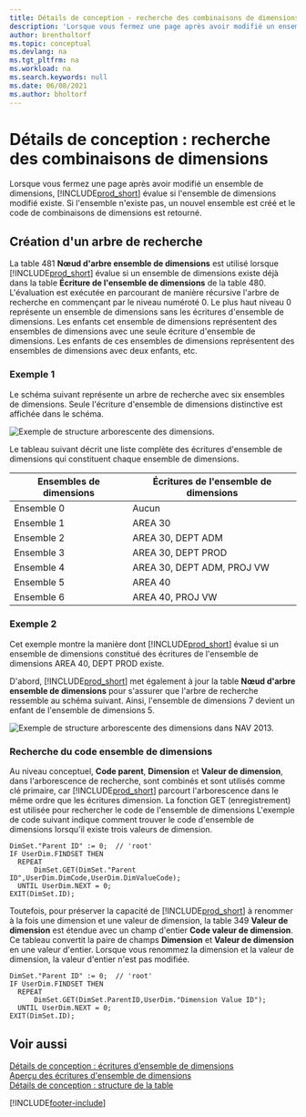 ```yaml
---
title: Détails de conception - recherche des combinaisons de dimensions | Microsoft Docs
description: 'Lorsque vous fermez une page après avoir modifié un ensemble de dimensions, Business Central évalue si l''ensemble de dimensions modifié existe. Si l''ensemble n''existe pas, un nouvel ensemble est créé et le code de combinaisons de dimensions est retourné.'
author: brentholtorf
ms.topic: conceptual
ms.devlang: na
ms.tgt_pltfrm: na
ms.workload: na
ms.search.keywords: null
ms.date: 06/08/2021
ms.author: bholtorf
---
```

# Détails de conception : recherche des combinaisons de dimensions
Lorsque vous fermez une page après avoir modifié un ensemble de dimensions, [!INCLUDE[prod_short](includes/prod_short.md)] évalue si l'ensemble de dimensions modifié existe. Si l'ensemble n'existe pas, un nouvel ensemble est créé et le code de combinaisons de dimensions est retourné.  

## Création d'un arbre de recherche  
 La table 481 **Nœud d'arbre ensemble de dimensions** est utilisé lorsque [!INCLUDE[prod_short](includes/prod_short.md)] évalue si un ensemble de dimensions existe déjà dans la table **Écriture de l'ensemble de dimensions** de la table 480. L'évaluation est exécutée en parcourant de manière récursive l'arbre de recherche en commençant par le niveau numéroté 0. Le plus haut niveau 0 représente un ensemble de dimensions sans les écritures d'ensemble de dimensions. Les enfants cet ensemble de dimensions représentent des ensembles de dimensions avec une seule écriture d'ensemble de dimensions. Les enfants de ces ensembles de dimensions représentent des ensembles de dimensions avec deux enfants, etc.  

### Exemple 1  
 Le schéma suivant représente un arbre de recherche avec six ensembles de dimensions. Seule l'écriture d'ensemble de dimensions distinctive est affichée dans le schéma.  

 ![Exemple de structure arborescente des dimensions.](media/nav2013_dimension_tree.png "Exemple de structure arborescente des dimensions")  

 Le tableau suivant décrit une liste complète des écritures d'ensemble de dimensions qui constituent chaque ensemble de dimensions.  

|Ensembles de dimensions|Écritures de l'ensemble de dimensions|  
|--------------------|---------------------------|  
|Ensemble 0|Aucun|  
|Ensemble 1|AREA 30|  
|Ensemble 2|AREA 30, DEPT ADM|  
|Ensemble 3|AREA 30, DEPT PROD|  
|Ensemble 4|AREA 30, DEPT ADM, PROJ VW|  
|Ensemble 5|AREA 40|  
|Ensemble 6|AREA 40, PROJ VW|  

### Exemple 2  
 Cet exemple montre la manière dont [!INCLUDE[prod_short](includes/prod_short.md)] évalue si un ensemble de dimensions constitué des écritures de l'ensemble de dimensions AREA 40, DEPT PROD existe.  

 D'abord, [!INCLUDE[prod_short](includes/prod_short.md)] met également à jour la table **Nœud d'arbre ensemble de dimensions** pour s'assurer que l'arbre de recherche ressemble au schéma suivant. Ainsi, l'ensemble de dimensions 7 devient un enfant de l'ensemble de dimensions 5.  

 ![Exemple de structure arborescente des dimensions dans NAV 2013.](media/nav2013_dimension_tree_example2.png "Exemple de structure arborescente des dimensions dans NAV 2013")  

### Recherche du code ensemble de dimensions  
 Au niveau conceptuel, **Code parent**, **Dimension** et **Valeur de dimension**, dans l'arborescence de recherche, sont combinés et sont utilisés comme clé primaire, car [!INCLUDE[prod_short](includes/prod_short.md)] parcourt l'arborescence dans le même ordre que les écritures dimension. La fonction GET (enregistrement) est utilisée pour rechercher le code de l'ensemble de dimensions L'exemple de code suivant indique comment trouver le code d'ensemble de dimensions lorsqu'il existe trois valeurs de dimension.  

```  
DimSet."Parent ID" := 0;  // 'root'  
IF UserDim.FINDSET THEN  
  REPEAT  
      DimSet.GET(DimSet."Parent ID",UserDim.DimCode,UserDim.DimValueCode);  
  UNTIL UserDim.NEXT = 0;  
EXIT(DimSet.ID);  

```  

Toutefois, pour préserver la capacité de [!INCLUDE[prod_short](includes/prod_short.md)] à renommer à la fois une dimension et une valeur de dimension, la table 349 **Valeur de dimension** est étendue avec un champ d'entier **Code valeur de dimension**. Ce tableau convertit la paire de champs **Dimension** et **Valeur de dimension** en une valeur d'entier. Lorsque vous renommez la dimension et la valeur de dimension, la valeur d'entier n'est pas modifiée.  

```  
DimSet."Parent ID" := 0;  // 'root'  
IF UserDim.FINDSET THEN  
  REPEAT  
      DimSet.GET(DimSet.ParentID,UserDim."Dimension Value ID");  
  UNTIL UserDim.NEXT = 0;  
EXIT(DimSet.ID);  

```  

## Voir aussi
    
 [Détails de conception : écritures d’ensemble de dimensions](/dynamics365/business-central/design-details-dimension-set-entries-overview)   
 [Aperçu des écritures d'ensemble de dimensions](design-details-dimension-set-entries-overview.md)   
 [Détails de conception : structure de la table](design-details-table-structure.md)   
 


[!INCLUDE[footer-include](includes/footer-banner.md)]
